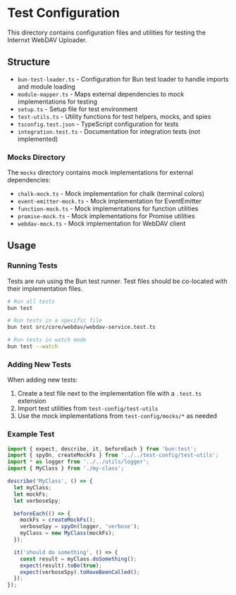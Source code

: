 # Test Configuration

This directory contains configuration files and utilities for testing the Internxt WebDAV Uploader.

## Structure

- `bun-test-loader.ts` - Configuration for Bun test loader to handle imports and module loading
- `module-mapper.ts` - Maps external dependencies to mock implementations for testing
- `setup.ts` - Setup file for test environment
- `test-utils.ts` - Utility functions for test helpers, mocks, and spies
- `tsconfig.test.json` - TypeScript configuration for tests
- `integration.test.ts` - Documentation for integration tests (not implemented)

### Mocks Directory

The `mocks` directory contains mock implementations for external dependencies:

- `chalk-mock.ts` - Mock implementation for chalk (terminal colors)
- `event-emitter-mock.ts` - Mock implementation for EventEmitter
- `function-mock.ts` - Mock implementations for function utilities
- `promise-mock.ts` - Mock implementations for Promise utilities
- `webdav-mock.ts` - Mock implementation for WebDAV client

## Usage

### Running Tests

Tests are run using the Bun test runner. Test files should be co-located with their implementation files.

```bash
# Run all tests
bun test

# Run tests in a specific file
bun test src/core/webdav/webdav-service.test.ts

# Run tests in watch mode
bun test --watch
```

### Adding New Tests

When adding new tests:

1. Create a test file next to the implementation file with a `.test.ts` extension
2. Import test utilities from `test-config/test-utils`
3. Use the mock implementations from `test-config/mocks/*` as needed

### Example Test

```typescript
import { expect, describe, it, beforeEach } from 'bun:test';
import { spyOn, createMockFs } from '../../test-config/test-utils';
import * as logger from '../../utils/logger';
import { MyClass } from './my-class';

describe('MyClass', () => {
  let myClass;
  let mockFs;
  let verboseSpy;

  beforeEach(() => {
    mockFs = createMockFs();
    verboseSpy = spyOn(logger, 'verbose');
    myClass = new MyClass(mockFs);
  });

  it('should do something', () => {
    const result = myClass.doSomething();
    expect(result).toBe(true);
    expect(verboseSpy).toHaveBeenCalled();
  });
});
``` 